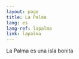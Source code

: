 ```yaml
---
layout: page
title: La Palma
lang: es
lang-ref: lapalma
link: lapalma
---
```



La Palma es una isla bonita
